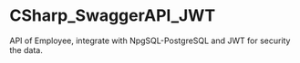 # CSharp_SwaggerAPI_JWT
API of Employee, integrate with NpgSQL-PostgreSQL and JWT for security the data.
